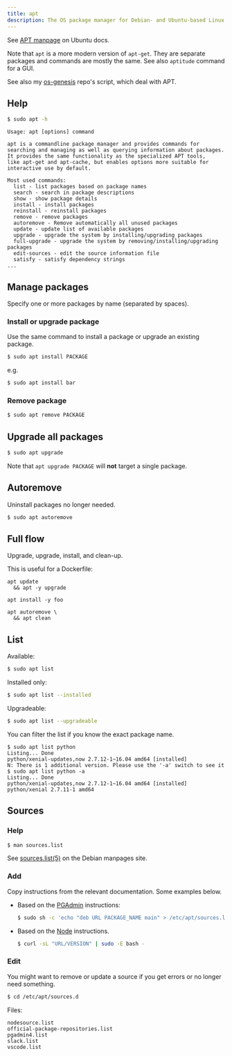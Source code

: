 ```yaml
---
title: apt
description: The OS package manager for Debian- and Ubuntu-based Linux systems
---
```



See [APT manpage](https://manpages.ubuntu.com/manpages/trusty/man8/apt.8.html) on Ubuntu docs.

Note that `apt` is a more modern version of `apt-get`. They are separate packages and commands are mostly the same. See also `aptitude` command for a GUI.

See also my [os-genesis](https://github.com/MichaelCurrin/os-genesis/tree/master/genesis) repo's script, which deal with APT.


## Help

```sh
$ sudo apt -h
```
```
Usage: apt [options] command

apt is a commandline package manager and provides commands for
searching and managing as well as querying information about packages.
It provides the same functionality as the specialized APT tools,
like apt-get and apt-cache, but enables options more suitable for
interactive use by default.

Most used commands:
  list - list packages based on package names
  search - search in package descriptions
  show - show package details
  install - install packages
  reinstall - reinstall packages
  remove - remove packages
  autoremove - Remove automatically all unused packages
  update - update list of available packages
  upgrade - upgrade the system by installing/upgrading packages
  full-upgrade - upgrade the system by removing/installing/upgrading packages
  edit-sources - edit the source information file
  satisfy - satisfy dependency strings
...
```


## Manage packages

Specify one or more packages by name (separated by spaces).

### Install or upgrade package

Use the same command to install a package or upgrade an existing package.

```sh
$ sudo apt install PACKAGE
```

e.g.

```sh
$ sudo apt install bar
```

### Remove package

```sh
$ sudo apt remove PACKAGE
```


## Upgrade all packages

```sh
$ sudo apt upgrade
```

Note that `apt upgrade PACKAGE` will **not** target a single package.


## Autoremove

Uninstall packages no longer needed.

```sh
$ sudo apt autoremove
```


## Full flow

Upgrade, upgrade, install, and clean-up.

This is useful for a Dockerfile:

```ah
apt update 
  && apt -y upgrade

apt install -y foo

apt autoremove \
  && apt clean
```


## List

Available:

```sh
$ sudo apt list
```

Installed only:

```sh
$ sudo apt list --installed
```

Upgradeable:

```sh
$ sudo apt list --upgradeable
```

You can filter the list if you know the exact package name.

```console
$ sudo apt list python
Listing... Done
python/xenial-updates,now 2.7.12-1~16.04 amd64 [installed]
N: There is 1 additional version. Please use the '-a' switch to see it
$ sudo apt list python -a
Listing... Done
python/xenial-updates,now 2.7.12-1~16.04 amd64 [installed]
python/xenial 2.7.11-1 amd64
```


## Sources

### Help

```sh
$ man sources.list
```

See [sources.list(5)](https://manpages.debian.org/bullseye/apt/sources.list.5.en.html) on the Debian manpages site.

### Add

Copy instructions from the relevant documentation. Some examples below.

- Based on the [PGAdmin](https://www.pgadmin.org/download/pgadmin-4-apt/) instructions:
    ```sh
    $ sudo sh -c 'echo "deb URL PACKAGE_NAME main" > /etc/apt/sources.list.d/PACKAGE_NAME.list && apt update'
    ```
- Based on the [Node](https://nodejs.org/en/download/package-manager/) instructions.
    ```sh
    $ curl -sL "URL/VERSION" | sudo -E bash -
    ```

### Edit

You might want to remove or update a source if you get errors or no longer need something.

```sh
$ cd /etc/apt/sources.d
```

Files:

```
nodesource.list
official-package-repositories.list
pgadmin4.list
slack.list
vscode.list
```
